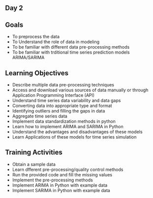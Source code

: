 ## Day 2

Goals
--

- To preprocess the data
- To Understand the role of data in modeling
- To be familiar with different data pre-processing methods
- To be familiar with trditional time series prediction models ARIMA/SARIMA

Learning Objectives
--

- Describe multiple data pre-processing techniques
- Access and download various sources of data manually or through Application Programming Interface (API)
- Understand time series data variability and data gaps
- Converting data into appropriate type and format
- Identifying outliers and filling the gaps in data
- Aggregate time series data
- Implement data standardization methods in python
- Learn how to implement ARIMA and SARIMA in Python
- Understand the advantages and disadvantages of these models
- Learn Applications of these models for time series simulation


Training Activities
--
- Obtain a sample data
- Learn dfferent pre-processing/quality control methods
- Run the provided code and fill the missing values
- Implement the pre-processing methods
- Implement ARIMA in Python with example data
- Implement SARIMA in Python with example data

